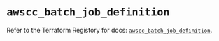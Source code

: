 # `awscc_batch_job_definition`

Refer to the Terraform Registory for docs: [`awscc_batch_job_definition`](https://registry.terraform.io/providers/hashicorp/awscc/0.70.0/docs/resources/batch_job_definition).
